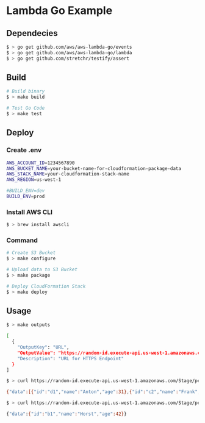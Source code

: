 # Lambda Go Example

## Dependecies

```bash
$ > go get github.com/aws/aws-lambda-go/events
$ > go get github.com/aws/aws-lambda-go/lambda
$ > go get github.com/stretchr/testify/assert
```

## Build

```bash
# Build binary
$ > make build

# Test Go Code
$ > make test
```

## Deploy

### Create .env

```bash
AWS_ACCOUNT_ID=1234567890
AWS_BUCKET_NAME=your-bucket-name-for-cloudformation-package-data
AWS_STACK_NAME=your-cloudformation-stack-name
AWS_REGION=us-west-1

#BUILD_ENV=dev
BUILD_ENV=prod
```

### Install AWS CLI

```bash
$ > brew install awscli
```

### Command

```bash
# Create S3 Bucket
$ > make configure

# Upload data to S3 Bucket
$ > make package

# Deploy CloudFormation Stack
$ > make deploy
```

## Usage

```bash
$ > make outputs

[
  {
    "OutputKey": "URL",
    "OutputValue": "https://random-id.execute-api.us-west-1.amazonaws.com/Prod",
    "Description": "URL for HTTPS Endpoint"
  }
]

$ > curl https://random-id.execute-api.us-west-1.amazonaws.com/Stage/people

{"data":[{"id":"d1","name":"Anton","age":31},{"id":"c2","name":"Frank","age":28},{"id":"b1","name":"Horst","age":42}]}

$ > curl https://random-id.execute-api.us-west-1.amazonaws.com/Stage/person/b1

{"data":{"id":"b1","name":"Horst","age":42}}
```